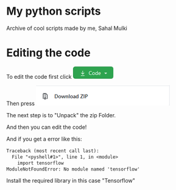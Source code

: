 # My python scripts
Archive of cool scripts made by me,
Sahal Mulki

# Editing the code

To edit the code first click 
![CODE](https://raw.githubusercontent.com/lepythoner/my_python_scripts/master/Screenshot_2020-07-25%20lepythoner%20my_python_scripts.png)

Then press
![ZIP](https://raw.githubusercontent.com/lepythoner/my_python_scripts/master/Screenshot_2020-07-25%20lepythoner%20my_python_scripts(1).png)

The next step is to "Unpack" the zip Folder.

And then you can edit the code!

And if you get a error like this:
```
Traceback (most recent call last):
  File "<pyshell#1>", line 1, in <module>
    import tensorflow
ModuleNotFoundError: No module named 'tensorflow'
```
Install the required library in this case "Tensorflow"
